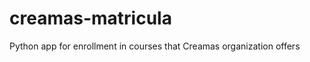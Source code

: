 creamas-matricula
=================

Python app for enrollment in courses that Creamas organization offers
